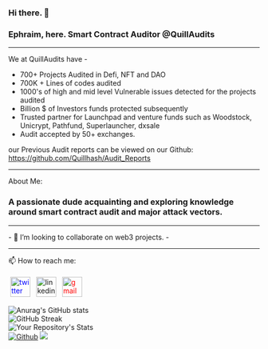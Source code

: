 ### Hi there. 👋 

### Ephraim, here. Smart Contract Auditor @QuillAudits

<hr/>
We at QuillAudits have -

- 700+ Projects Audited in Defi, NFT and DAO
- 700K + Lines of codes audited
- 1000's of high and mid level Vulnerable issues detected for the projects audited
- Billion $ of Investors funds protected subsequently
- Trusted partner for Launchpad and venture funds such as Woodstock, Unicrypt, Pathfund, Superlauncher, dxsale
- Audit accepted by 50+ exchanges.

our Previous Audit reports can be viewed on our Github: https://github.com/Quillhash/Audit_Reports

<hr/>
<!-- **Ephraim-nonso/Ephraim-nonso** is a ✨ _special_ ✨ repository because its `README.md` (this file) appears on your GitHub profile.
 -->
 
About Me:

### A passionate dude acquainting and exploring knowledge around smart contract audit and major attack vectors.


<hr/>
- 👯 I’m looking to collaborate on web3 projects. 
- <hr/>
<!-- - 🤔 I’m looking for help with ... -->
<!-- - 💬 Ask me about ... -->
📫 How to reach me: 
 <br>
 <p align="left">
<a href="https://twitter.com/iamephraim_js"><img src="https://cdn.jsdelivr.net/npm/simple-icons@v3/icons/twitter.svg" alt="twitter" height="40" style="vertical-align:top; margin:4px; color: blue"></a>
 <a href="https://linkedin.com/in/chukwu-ephraim-chinonso" target="_blank" rel="noopener noreferrer"> <img src="https://cdn.jsdelivr.net/npm/simple-icons@v3/icons/linkedin.svg" alt="linkedin" height="40" style="vertical-align:top; margin:4px ; color: '#0A66C2'"></a>
 <a href="mailto:chukwuchinonsoephraim@gmail.com"> <img src="https://cdn.jsdelivr.net/npm/simple-icons@v3/icons/gmail.svg" alt="gmail" height="40" style="vertical-align:top; margin:4px; color: red"></a>

  ![Anurag's GitHub stats](https://github-readme-stats.vercel.app/api?username=Ephraim-nonso&show_icons=true&theme=radical)     
 ![GitHub Streak](https://github-readme-streak-stats.herokuapp.com/?user=Ephraim-nonso&theme=github_dark)
 <br>
  ![Your Repository's Stats](https://github-readme-stats.vercel.app/api/top-langs/?username=Ephraim-nonso&layout=compact&theme=blue-green)
 <br>
  [![Github](https://img.shields.io/github/followers/Ephraim-nonso?label=Follow&style=social)](https://github.com/Ephraim-nonso)
 ![](https://visitor-badge.laobi.icu/badge?page_id=Ephraim-nonso.Ephraim-nonso)
 </p>
